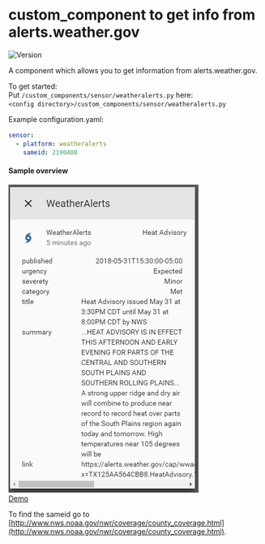 # custom_component to get info from alerts.weather.gov
![Version](https://img.shields.io/badge/version-1.0.0-green.svg?style=for-the-badge)

A component which allows you to get information from alerts.weather.gov. 

To get started:   
Put `/custom_components/sensor/weatheralerts.py` here:  
`<config directory>/custom_components/sensor/weatheralerts.py`  


Example configuration.yaml:  
```yaml
sensor:
  - platform: weatheralerts
    sameid: 2190400
```
 #### Sample overview
![Sample overview](overview.png)  
[Demo](https://ha-test-weatheralerts.halfdecent.io)
  
To find the sameid go to [http://www.nws.noaa.gov/nwr/coverage/county_coverage.html](http://www.nws.noaa.gov/nwr/coverage/county_coverage.html).